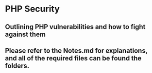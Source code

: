 # PHP Security
## Outlining PHP vulnerabilities and how to fight against them
## Please refer to the Notes.md for explanations, and all of the required files can be found the folders.
